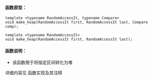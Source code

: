 
#### 函数原型：
```
template <typename RandomAccessIt, typename Compare>
void make_heap(RandomAccessIt first, RandomAccessIt last, Compare comp);

template <typename RandomAccessIt>
void make_heap(RandomAccessIt first, RandomAccessIt last);
```

#### 函数说明：
* 该函数用于将指定区间转化为堆

详细内容见 函数实现及其注释


